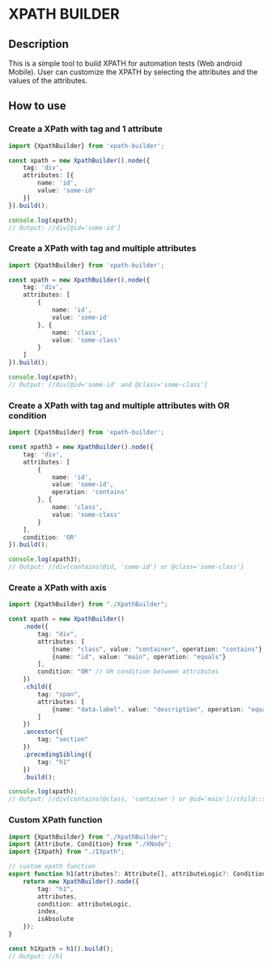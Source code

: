 # XPATH BUILDER

## Description

This is a simple tool to build XPATH for automation tests (Web android Mobile).
User can customize the XPATH by selecting the attributes and the values of the attributes.

## How to use

### Create a XPath with tag and 1 attribute

```ts
import {XpathBuilder} from 'xpath-builder';

const xpath = new XpathBuilder().node({
    tag: 'div',
    attributes: [{
        name: 'id',
        value: 'some-id'
    }]
}).build();

console.log(xpath);
// Output: //div[@id='some-id']
```

### Create a XPath with tag and multiple attributes

```ts
import {XpathBuilder} from 'xpath-builder';

const xpath = new XpathBuilder().node({
    tag: 'div',
    attributes: [
        {
            name: 'id',
            value: 'some-id'
        }, {
            name: 'class',
            value: 'some-class'
        }
    ]
}).build();

console.log(xpath);
// Output: //div[@id='some-id' and @class='some-class']
```

### Create a XPath with tag and multiple attributes with OR condition

```ts
import {XpathBuilder} from 'xpath-builder';

const xpath3 = new XpathBuilder().node({
    tag: 'div',
    attributes: [
        {
            name: 'id',
            value: 'some-id',
            operation: 'contains'
        }, {
            name: 'class',
            value: 'some-class'
        }
    ],
    condition: 'OR'
}).build();

console.log(xpath3);
// Output: //div[contains(@id, 'some-id') or @class='some-class']
```

### Create a XPath with axis

```ts
import {XpathBuilder} from "./XpathBuilder";

const xpath = new XpathBuilder()
    .node({
        tag: "div",
        attributes: [
            {name: "class", value: "container", operation: "contains"},
            {name: "id", value: "main", operation: "equals"}
        ],
        condition: "OR" // OR condition between attributes
    })
    .child({
        tag: "span",
        attributes: [
            {name: "data-label", value: "description", operation: "equals"}
        ]
    })
    .ancestor({
        tag: "section"
    })
    .precedingSibling({
        tag: "h1"
    })
    .build();

console.log(xpath);
// Output: //div[contains(@class, 'container') or @id='main']//child::span[@data-label='description']//ancestor::section//preceding-sibling::h1
```

### Custom XPath function
```ts
import {XpathBuilder} from "./XpathBuilder";
import {Attribute, Condition} from "./XNode";
import {IXpath} from "./IXpath";

// custom xpath function
export function h1(attributes?: Attribute[], attributeLogic?: Condition, index?: number, isAbsolute?: boolean): IXpath {
    return new XpathBuilder().node({
        tag: "h1",
        attributes,
        condition: attributeLogic,
        index,
        isAbsolute
    });
}

const h1Xpath = h1().build();
// Output: //h1
```